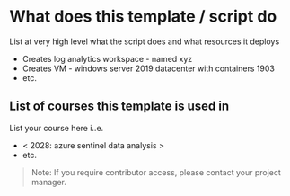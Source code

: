 # What does this template / script do

List at very high level what the script does and what resources it deploys

- Creates log analytics workspace - named xyz
- Creates VM - windows server 2019 datacenter with containers 1903
- etc.

## List of courses this template is used in

List your course here i..e.

- \< 2028: azure sentinel data analysis \>
- etc.

> Note: If you require contributor access, please contact your project manager.